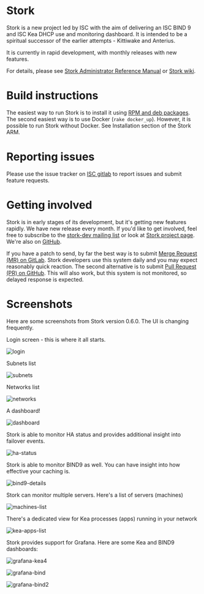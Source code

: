 # Stork

Stork is a new project led by ISC with the aim of delivering an ISC BIND 9 and ISC Kea DHCP use and monitoring dashboard.
It is intended to be a spiritual successor of the earlier attempts - Kittiwake and Anterius.

It is currently in rapid development, with monthly releases with new features.

For details, please see [Stork Administrator Reference Manual](https://stork.readthedocs.io) or [Stork wiki](https://gitlab.isc.org/isc-projects/stork/-/wikis/home).

# Build instructions

The easiest way to run Stork is to install it using [RPM and deb packages](https://stork.readthedocs.io/en/latest/install.html#installing-from-packages).
The second easiest way is to use Docker (`rake docker_up`). However, it is
possible to run Stork without Docker. See Installation section of the Stork ARM.

# Reporting issues

Please use the issue tracker on [ISC gitlab](https://gitlab.isc.org/isc-projects/stork/-/issues)
to report issues and submit feature requests.

# Getting involved

Stork is in early stages of its development, but it's getting new features rapidly. We have
new release every month. If you'd like to get involved, feel free to subscribe to the
[stork-dev mailing list](https://lists.isc.org/mailman/listinfo/stork-dev) or look
at [Stork project page](https://gitlab.isc.org/isc-projects/stork).
We're also on [GitHub](https://github.com/isc-projects/stork).

If you have a patch to send, by far the best way is to submit
[Merge Request (MR) on GitLab](https://gitlab.isc.org/isc-projects/stork/-/merge_requests).
Stork developers use this system daily and you may expect reasonably quick reaction.
The second alternative is to submit [Pull Request (PR) on GitHub](https://github.com/isc-projects/stork/pulls).
This will also work, but this system is not monitored, so delayed response is expected.

# Screenshots

Here are some screenshots from Stork version 0.6.0. The UI is changing frequently.

Login screen - this is where it all starts.

![login](https://gitlab.isc.org/isc-projects/stork/-/wikis/uploads/342aac544afeaa014bd4d52d328fe2f1/login.png)

Subnets list

![subnets](https://gitlab.isc.org/isc-projects/stork/-/wikis/uploads/55770d48f64b4deb40341002de3cfd8e/subnets.png)

Networks list

![networks](https://gitlab.isc.org/isc-projects/stork/-/wikis/uploads/743f066b5906c11f667674473c98b151/networks.png)

A dashboard!

![dashboard](https://gitlab.isc.org/isc-projects/stork/-/wikis/uploads/64735611a93273cb6d5a2ece190d2755/dashboard.png)

Stork is able to monitor HA status and provides additional insight into failover events.

![ha-status](https://gitlab.isc.org/isc-projects/stork/-/wikis/uploads/72010d2d5ad548bec65e4001108e172e/ha-status.png)

Stork is able to monitor BIND9 as well. You can have insight into how effective your caching is.

![bind9-details](https://gitlab.isc.org/isc-projects/stork/-/wikis/uploads/30ba3ecf165d266be37146d9b0610927/bind9-details.png)

Stork can monitor multiple servers. Here's a list of servers (machines)

![machines-list](https://gitlab.isc.org/isc-projects/stork/-/wikis/uploads/8636d5328a2b7d05f2eb6221485a67bf/machines-list.png)

There's a dedicated view for Kea processes (apps) running in your network

![kea-apps-list](https://gitlab.isc.org/isc-projects/stork/-/wikis/uploads/15363e553cde30e8559c2a4a900f9d4d/kea-apps-list.png)

Stork provides support for Grafana. Here are some Kea and BIND9 dashboards:

![grafana-kea4](https://gitlab.isc.org/isc-projects/stork/-/wikis/uploads/97468f53d07c1b6eda7035c30fbd4de3/grafana-kea4.png)

![grafana-bind](https://gitlab.isc.org/isc-projects/stork/-/wikis/uploads/6a49fca880400b04ef2b84f196e4beaa/grafana-bind.png)

![grafana-bind2](https://gitlab.isc.org/isc-projects/stork/-/wikis/uploads/6673c0a19962c535bf7e47d9fd0f46e5/grafana-bind2.png)
